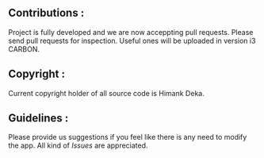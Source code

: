 ## Contributions :
Project is fully developed and we are now acceppting pull requests. Please send pull requests for inspection.
Useful ones will be uploaded in version i3 CARBON.

## Copyright :
Current copyright holder of all source code is Himank Deka.

## Guidelines :
Please provide us suggestions if you feel like there is any need to modify the app. 
All kind of *Issues* are appreciated.
